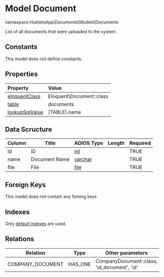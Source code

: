 # Model Document

namespace HubletoApp\Documents\Models\Documents

List of all documents that were uploaded to the system.

## Constants

This model does not define constants.

## Properties

| Property                                                                                 | Value                    |
| :--------------------------------------------------------------------------------------- | :----------------------- |
| [eloquentClass](https://docs.wai.blue/adios-framework/models/properties#eloquentClass)   | Eloquent\Document::class |
| [table](https://docs.wai.blue/adios-framework/models/properties#table)                   | documents                |
| [lookupSqlValue](https://docs.wai.blue/adios-framework/models/properties#lookupSqlValue) | [TABLE].name             |

## Data Scructure

| Column | Title         | ADIOS Type                                                                 | Length | Required |
| ------ | ------------- | -------------------------------------------------------------------------- | ------ | -------- |
| id     | ID            | [int](https://docs.wai.blue/adios-framework/models/attributes#int)         |        | TRUE     |
| name   | Document Name | [varchar](https://docs.wai.blue/adios-framework/models/attributes#varchar) |        | TRUE     |
| file   | File          | [file](https://docs.wai.blue/adios-framework/models/attributes#file)       |        | TRUE     |

## Foreign Keys

This model does not contain any foreing keys

## Indexes

Only [default indexes](https://docs.wai.blue/adios-framework/default-indexes) are used.

## Relations

| Relation         | Type    | Other parameters                            |
| ---------------- | ------- | ------------------------------------------- |
| COMPANY_DOCUMENT | HAS_ONE | CompanyDocument::class, 'id_document', 'id' |
